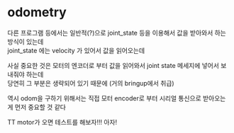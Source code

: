 # odometry
다른 프로그램 등에서는 일반적(?)으로 joint_state 등을 이용해서 값을 받아와서 하는 방식이 있는데  
joint_state 에는 velocity 가 있어서 값을 읽어오는데  

사실 중요한 것은 모터의 엔코더로 부터 값을 읽어와서 joint state 메세지에 넣어서 보내줘야 하는데   
당연히 그 부분은 생략되어 있기 때문에 (거의 bringup에서 취급)   

역시 odom을 구하기 위해서는 직접 모터 encoder로 부터 시리얼 통신으로 받아오는게 먼저 중요할 것 같다   

TT motor가 오면 테스트를 해보자!!! 아자!